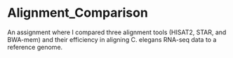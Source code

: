 # Alignment_Comparison
An assignment where I compared three alignment tools (HISAT2, STAR, and BWA-mem) and their efficiency in aligning C. elegans RNA-seq data to a reference genome.
